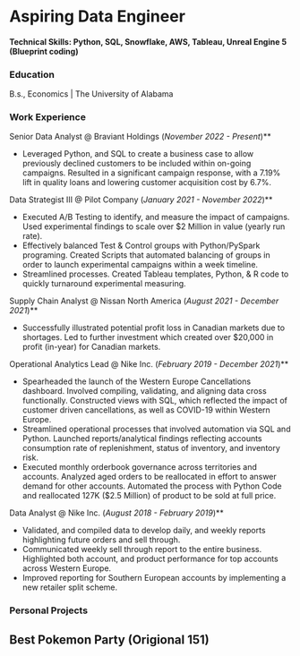 # Aspiring Data Engineer

#### Technical Skills: Python, SQL, Snowflake, AWS, Tableau, Unreal Engine 5 (Blueprint coding)

### Education
B.s., Economics | The University of Alabama

### Work Experience
Senior Data Analyst @ Braviant Holdings (_November 2022 - Present_)**
- Leveraged Python, and SQL to create a business case to allow previously declined customers to be
included within on-going campaigns. Resulted in a significant campaign response, with a 7.19% lift in
quality loans and lowering customer acquisition cost by 6.7%.

Data Strategist III @ Pilot Company (_January 2021 - November 2022_)**
- Executed A/B Testing to identify, and measure the impact of campaigns. Used experimental findings to
scale over $2 Million in value (yearly run rate).
- Effectively balanced Test & Control groups with Python/PySpark programing. Created Scripts that
automated balancing of groups in order to launch experimental campaigns within a week timeline.
- Streamlined processes. Created Tableau templates, Python, & R code to quickly turnaround
experimental measuring.

Supply Chain Analyst @ Nissan North America (_August 2021 - December 2021_)**
- Successfully illustrated potential profit loss in Canadian markets due to shortages. Led to further
investment which created over $20,000 in profit (in-year) for Canadian markets.

Operational Analytics Lead @ Nike Inc. (_February 2019 - December 2021_)**
- Spearheaded the launch of the Western Europe Cancellations dashboard. Involved compiling, validating, and aligning data cross functionally. Constructed views with SQL, which reflected the
impact of customer driven cancellations, as well as COVID-19 within Western Europe.
- Streamlined operational processes that involved automation via SQL and Python. Launched
reports/analytical findings reflecting accounts consumption rate of replenishment, status of inventory, and inventory risk.
- Executed monthly orderbook governance across territories and accounts. Analyzed aged orders to be
reallocated in effort to answer demand for other accounts. Automated the process with Python Code
and reallocated 127K ($2.5 Million) of product to be sold at full price.

Data Analyst @ Nike Inc. (_August 2018 - February 2019_)**
- Validated, and compiled data to develop daily, and weekly reports highlighting future orders and sell
through.
- Communicated weekly sell through report to the entire business. Highlighted both account, and
product performance for top accounts across Western Europe.
- Improved reporting for Southern European accounts by implementing a new retailer split scheme.


### Personal Projects
Best Pokemon Party (Origional 151)
- 
